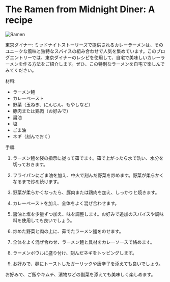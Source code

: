 # The Ramen from Midnight Diner: A recipe

<!--tags: ramen, recipe-->

![Ramen](https://images.unsplash.com/photo-1613232683444-de0a4942e932?crop=entropy&cs=tinysrgb&fit=max&fm=jpg&ixid=MnwxMjA3fDB8MXxzZWFyY2h8Mnx8amFwYW5lc2UlMjByYW1lbnx8MHx8fHwxNjE4OTkxMzE4&ixlib=rb-1.2.1&q=80&w=1080)

東京ダイナー: ミッドナイトストーリーズで提供されるカレーラーメンは、そのユニークな風味と独特なスパイスの組み合わせで人気を集めています。このブログエントリーでは、東京ダイナーのレシピを使用して、自宅で美味しいカレーラーメンを作る方法をご紹介します。ぜひ、この特別なラーメンを自宅で楽しんでみてください。


<!--more-->

材料:

- ラーメン麺
- カレーペースト
- 野菜（玉ねぎ、にんじん、もやしなど）
- 豚肉または鶏肉（お好みで）
- 醤油
- 塩
- ごま油
- ネギ（刻んでおく）


手順:

1. ラーメン麺を袋の指示に従って茹でます。茹で上がったら水で洗い、水分を切っておきます。

2. フライパンにごま油を加え、中火で刻んだ野菜を炒めます。野菜が柔らかくなるまで炒め続けます。

3. 野菜が柔らかくなったら、豚肉または鶏肉を加え、しっかりと焼きます。

4. カレーペーストを加え、全体をよく混ぜ合わせます。

5. 醤油と塩を少量ずつ加え、味を調整します。お好みで追加のスパイスや調味料を使用しても良いでしょう。

6. 炒めた野菜と肉の上に、茹でたラーメン麺をのせます。

7. 全体をよく混ぜ合わせ、ラーメン麺と具材をカレーソースで絡めます。

8. ラーメンボウルに盛り付け、刻んだネギをトッピングします。

9. お好みで、麺にトーストしたガーリックや唐辛子を添えても良いでしょう。


お好みで、ご飯やキムチ、漬物などの副菜を添えても美味しく楽しめます。